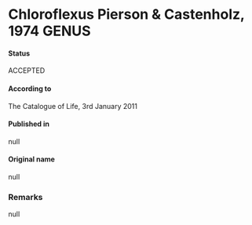 # Chloroflexus Pierson & Castenholz, 1974 GENUS

#### Status
ACCEPTED

#### According to
The Catalogue of Life, 3rd January 2011

#### Published in
null

#### Original name
null

### Remarks
null